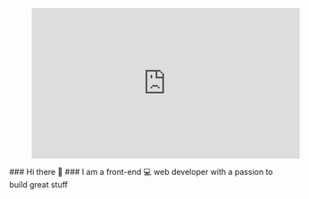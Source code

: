 <figure>
<iframe src="https://giphy.com/embed/f3iwJFOVOwuy7K6FFw" width="480" height="270" frameBorder="0" class="giphy-embed" allowFullScreen></iframe>
</figure>
### Hi there 👋
### I am a front-end 💻 web developer with a passion to build great stuff



